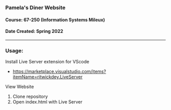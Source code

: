 ### Pamela's Diner Website ###

#### Course: 67-250 (Information Systems Mileux) ####
#### Date Created: Spring 2022 ####
 
---

### Usage: ###
Install Live Server extension for VScode
- https://marketplace.visualstudio.com/items?itemName=ritwickdey.LiveServer

View Website
1. Clone repository
2. Open index.html with Live Server
